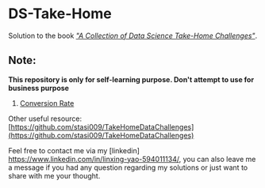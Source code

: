 # DS-Take-Home

Solution to the book [*"A Collection of Data Science Take-Home Challenges"*](https://datamasked.com/).

## Note:

**This repository is only for self-learning purpose. Don't attempt to use for business purpose**

1. [Conversion Rate](https://github.com/Luffy-Yao/DS_Challenges/blob/master/01.%20Conversion_Rate/Conversion_Rate.ipynb)


Other useful resource: [https://github.com/stasi009/TakeHomeDataChallenges](https://github.com/stasi009/TakeHomeDataChallenges)







Feel free to contact me via my [linkedin] https://www.linkedin.com/in/linxing-yao-594011134/, you can also leave me a message if you had any question regarding my solutions or just want to share with me your thought.
